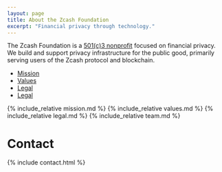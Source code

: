 ```yaml
---
layout: page
title: About the Zcash Foundation
excerpt: "Financial privacy through technology."
---
```


The Zcash Foundation is a [501(c)3 nonprofit](https://www.zfnd.org/about/incorporation-docs/) focused on financial privacy. We build and support privacy infrastructure for the public good, primarily serving users of the Zcash protocol and blockchain.

- [Mission](#mission)
- [Values](#values)
- [Legal](#legal)
- [Legal](#team)

{% include_relative mission.md %}
{% include_relative values.md %}
{% include_relative legal.md %}
{% include_relative team.md %}

# Contact

{% include contact.html %}
